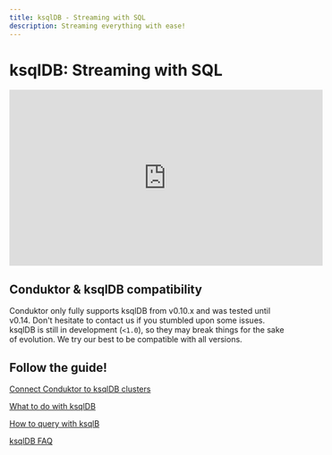 ```yaml
---
title: ksqlDB - Streaming with SQL
description: Streaming everything with ease!
---
```


# ksqlDB: Streaming with SQL

<iframe width="560" height="315" src="https://www.youtube.com/embed/0xUsAFFG3dU" title="YouTube video player" frameBorder="0" allow="accelerometer; autoplay; clipboard-write; encrypted-media; gyroscope; picture-in-picture" allowFullScreen></iframe>

## Conduktor & ksqlDB compatibility

Conduktor only fully supports ksqlDB from v0.10.x and was tested until v0.14. Don't hesitate to contact us if you stumbled upon some issues. ksqlDB is still in development (`<1.0`), so they may break things for the sake of evolution. We try our best to be compatible with all versions.

## Follow the guide!

[Connect Conduktor to ksqlDB clusters](/desktop/features/ksqldb/connect-conduktor-to-ksqldb-clusters)

[What to do with ksqlDB](/desktop/features/ksqldb/what-to-do-with-ksqldb)

[How to query with ksqlB](/desktop/features/ksqldb/how-to-query-with-ksqldb)

[ksqlDB FAQ](/desktop/features/ksqldb/ksqldb-faq)
